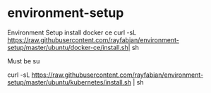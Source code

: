 # environment-setup
Environment Setup
install docker ce
curl -sL https://raw.githubusercontent.com/rayfabian/environment-setup/master/ubuntu/docker-ce/install.sh| sh

Must be su

curl -sL https://raw.githubusercontent.com/rayfabian/environment-setup/master/ubuntu/kubernetes/install.sh | sh
